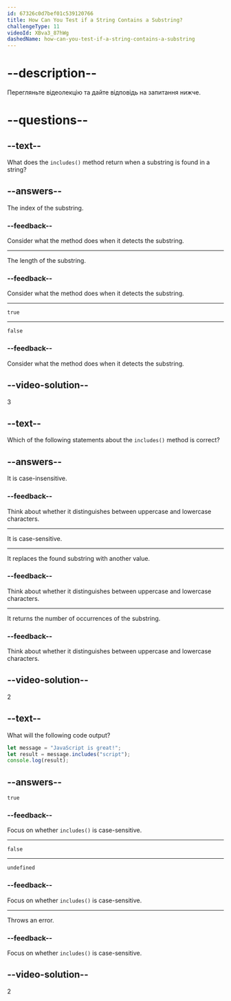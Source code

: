 ```yaml
---
id: 67326c0d7bef01c539120766
title: How Can You Test if a String Contains a Substring?
challengeType: 11
videoId: XBva3_87hWg
dashedName: how-can-you-test-if-a-string-contains-a-substring
---
```


# --description--

Перегляньте відеолекцію та дайте відповідь на запитання нижче.

# --questions--

## --text--

What does the `includes()` method return when a substring is found in a string?

## --answers--

The index of the substring.

### --feedback--

Consider what the method does when it detects the substring.

---

The length of the substring.

### --feedback--

Consider what the method does when it detects the substring.

---

`true`

---

`false`

### --feedback--

Consider what the method does when it detects the substring.

## --video-solution--

3

## --text--

Which of the following statements about the `includes()` method is correct?

## --answers--

It is case-insensitive.

### --feedback--

Think about whether it distinguishes between uppercase and lowercase characters.

---

It is case-sensitive.

---

It replaces the found substring with another value.

### --feedback--

Think about whether it distinguishes between uppercase and lowercase characters.

---

It returns the number of occurrences of the substring.

### --feedback--

Think about whether it distinguishes between uppercase and lowercase characters.

## --video-solution--

2

## --text--

What will the following code output?

```js
let message = "JavaScript is great!";
let result = message.includes("script");
console.log(result);
```

## --answers--

`true`

### --feedback--

Focus on whether `includes()` is case-sensitive.

---

`false`

---

`undefined`

### --feedback--

Focus on whether `includes()` is case-sensitive.

---

Throws an error.

### --feedback--

Focus on whether `includes()` is case-sensitive.

## --video-solution--

2
